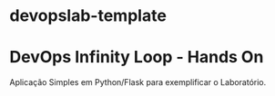 # devopslab-template
# DevOps Infinity Loop - Hands On
Aplicação Simples em Python/Flask para exemplificar o Laboratório.
